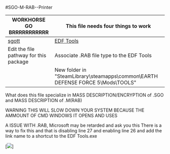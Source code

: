 #SGO-M-RAB--Printer 

| WORKHORSE GO BRRRRRRRRRRR | This file needs four things to work |
| ------ | ------ |
| [sgott](https://github.com/zeddidragon/sgott) | [EDF Tools](https://gitlab.com/kittopiacreator/edf-tools) |
| Edit the file pathway for this package | Associate .RAB file type to the EDF Tools |
|  | New folder in "SteamLibrary\steamapps\common\EARTH DEFENSE FORCE 5\Mods\TOOLS" |
    
What does this file specialize in MASS DESCRIPTION/ENCRYPTION of .SGO and MASS DESCRIPTION of .M(RAB)

WARNING THIS WILL SLOW DOWN YOUR SYSTEM BECAUSE THE AMMOUNT OF CMD WINDOWS IT OPENS AND USES

A ISSUE WITH .RAB, Microsoft may be retarded and ask you this
There is a way to fix this and that is disabling line 27 and enabling line 26 and add the link name to a shortcut to the EDF Tools.exe

[![](https://cdn.discordapp.com/attachments/599213952865665044/866501781529296916/unknown.png)]

